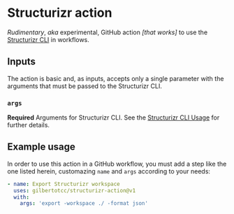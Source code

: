 # Structurizr action

*Rudimentary*, *aka* experimental, GitHub action *[that works]* to use the
[Structurizr CLI](https://github.com/structurizr/cli) in workflows.

## Inputs

The action is basic and, as inputs, accepts only a single parameter with the
arguments that must be passed to the Structurizr CLI.

### `args`

**Required** Arguments for Structurizr CLI.
See the [Structurizr CLI Usage](https://github.com/structurizr/cli#usage) for
further details.

## Example usage

In order to use this action in a GitHub workflow, you must add a step like the
one listed herein, customazing `name` and `args` according to your needs:

```yaml
- name: Export Structurizr workspace
  uses: gilbertotcc/structurizr-action@v1
  with:
    args: 'export -workspace ./ -format json'
```
